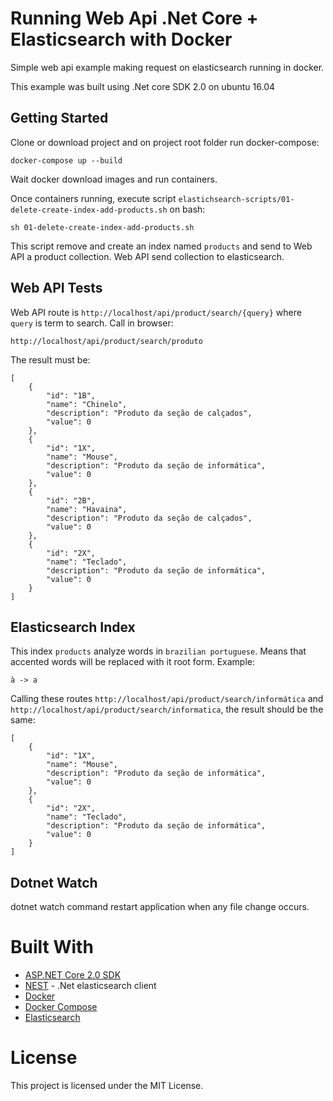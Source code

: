 # Running Web Api .Net Core + Elasticsearch with Docker
Simple web api example making request on elasticsearch running in docker.

This example was built using .Net core SDK 2.0 on ubuntu 16.04

## Getting Started
Clone or download project and on project root folder run docker-compose:

    docker-compose up --build

Wait docker download images and run containers.

Once containers running, execute script `elastichsearch-scripts/01-delete-create-index-add-products.sh` on bash:

    sh 01-delete-create-index-add-products.sh

This script remove and create an index named `products` and send to Web API a product collection. Web API send collection to elasticsearch.

## Web API Tests
Web API route is `http://localhost/api/product/search/{query}` where `query` is term to search. 
Call in browser:

    http://localhost/api/product/search/produto

The result must be:

```
[
    {
        "id": "1B",
        "name": "Chinelo",
        "description": "Produto da seção de calçados",
        "value": 0
    },
    {
        "id": "1X",
        "name": "Mouse",
        "description": "Produto da seção de informática",
        "value": 0
    },
    {
        "id": "2B",
        "name": "Havaina",
        "description": "Produto da seção de calçados",
        "value": 0
    },
    {
        "id": "2X",
        "name": "Teclado",
        "description": "Produto da seção de informática",
        "value": 0
    }
]
```

## Elasticsearch Index
This index `products` analyze words in `brazilian portuguese`. Means that accented words will be replaced with it root form. Example:

    à -> a

Calling these routes `http://localhost/api/product/search/informática` and `http://localhost/api/product/search/informatica`, the result should be the same:
```
[
    {
        "id": "1X",
        "name": "Mouse",
        "description": "Produto da seção de informática",
        "value": 0
    },
    {
        "id": "2X",
        "name": "Teclado",
        "description": "Produto da seção de informática",
        "value": 0
    }
]
```

## Dotnet Watch
dotnet watch command restart application when any file change occurs. 

# Built With
- [ASP.NET Core 2.0 SDK](https://github.com/aspnet/Home)
- [NEST](https://www.elastic.co/guide/en/elasticsearch/client/net-api/current/nest.html) - .Net elasticsearch client
- [Docker](https://www.docker.com/)
- [Docker Compose](https://docs.docker.com/compose/)
- [Elasticsearch](https://www.elastic.co/)

# License
This project is licensed under the MIT License.